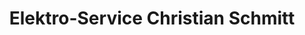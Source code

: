 ---
title: "Elektro-Service Christian Schmitt"
url: /klingenberg-a-main/elektro-service-christian-schmitt/
shop: Haushaltsgeräte
---